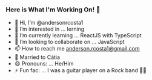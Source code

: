 ### Here is What I'm Working On! 👋

- 👋 Hi, I’m @andersonrcosta1
- 👀 I’m interested in ... lerning   
- 🌱 I’m currently learning ... ReactJS with TypeScript
- 💞️ I’m looking to collaborate on ... JavaScript
- 📫 How to reach me anderson.rcosta1@gmail.com
- 💍 Married to Cátia
- 😄 Pronouns: ... He/Him
- ⚡ Fun fac: ... I was a guitar player on a Rock band 🎸🤘

